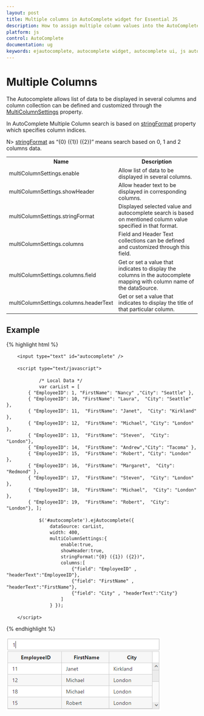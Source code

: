 ```yaml
---
layout: post
title: Multiple columns in AutoComplete widget for Essential JS
description: How to assign multiple column values into the AutoComplete suggestion items.
platform: js
control: AutoComplete
documentation: ug
keywords: ejautocomplete, autocomplete widget, autocomplete ui, js autocomplete, jquery autocomplete, web autocomplete, ej autocomplete, essential javascript autocomplete,
---
```


# Multiple Columns

The Autocomplete allows list of data to be displayed in several columns and column collection can be defined and customized through the [MultiColumnSettings](http://help.syncfusion.com/js/api/ejautocomplete#members:multiColumnSettings) property.
 
In AutoComplete Multiple Column search is based on [stringFormat](http://help.syncfusion.com/js/api/ejautocomplete#members:multiColumnSettings-stringFormat) property which specifies column indices. 

N> [stringFormat](http://help.syncfusion.com/js/api/ejautocomplete#members:multiColumnSettings-stringFormat) as “{0} ({1}) ({2})” means search based on 0, 1 and 2 columns data.

<table><tr><th>Name</th><th>Description</th></tr>
<tr><td>multiColumnSettings.enable</td><td>Allow list of data to be displayed in several columns.</td></tr>
<tr><td>multiColumnSettings.showHeader</td><td>Allow header text to be displayed in corresponding columns.</td></tr>
<tr><td>multiColumnSettings.stringFormat</td><td>Displayed selected value and autocomplete search is based on mentioned column value specified in that format.</td></tr>
<tr><td>multiColumnSettings.columns</td><td>Field and Header Text collections can be defined and customized through this field.</td></tr>
<tr><td>multiColumnSettings.columns.field</td><td>Get or set a value that indicates to display the columns in the autocomplete mapping with column name of the dataSource. </td></tr>
<tr><td>multiColumnSettings.columns.headerText</td><td>Get or set a value that indicates to display the title of that particular column.</td></tr></table>


## Example 
{% highlight html %}

        
        <input type="text" id="autocomplete" />
        
        <script type="text/javascript">
        
                /* Local Data */
                var carList = [
            { "EmployeeID": 1, "FirstName": "Nancy" ,"City": "Seattle" },
            { "EmployeeID": 10, "FirstName": "Laura",  "City": "Seattle" },
            { "EmployeeID": 11,  "FirstName": "Janet",  "City": "Kirkland" },
            { "EmployeeID": 12,  "FirstName": "Michael", "City": "London" },
            { "EmployeeID": 13,  "FirstName": "Steven",  "City": "London"},
            { "EmployeeID": 14,  "FirstName": "Andrew","City": "Tacoma" },
            { "EmployeeID": 15,  "FirstName": "Robert", "City": "London" },
            { "EmployeeID": 16,  "FirstName": "Margaret",  "City": "Redmond" },
            { "EmployeeID": 17,  "FirstName": "Steven",  "City": "London" },
            { "EmployeeID": 18,  "FirstName": "Michael",  "City": "London" },
            { "EmployeeID": 19,  "FirstName": "Robert",  "City": "London"}, ];
        
                $('#autocomplete').ejAutocomplete({ 
                    dataSource: carList, 
                    width: 400, 
                    multiColumnSettings:{
                        enable:true,
                        showHeader:true,
                        stringFormat:"{0} ({1}) ({2})",
                        columns:[
							{"field": "EmployeeID" , "headerText":"EmployeeID"},
							{"field": "FirstName" , "headerText":"FirstName"},
							{"field": "City" , "headerText":"City"}
						]                        
                    } });
        
        </script>
        


{% endhighlight %}



![AutoComplete-MultiColumn](multicolumn_images\multicolumn_img1.png)
